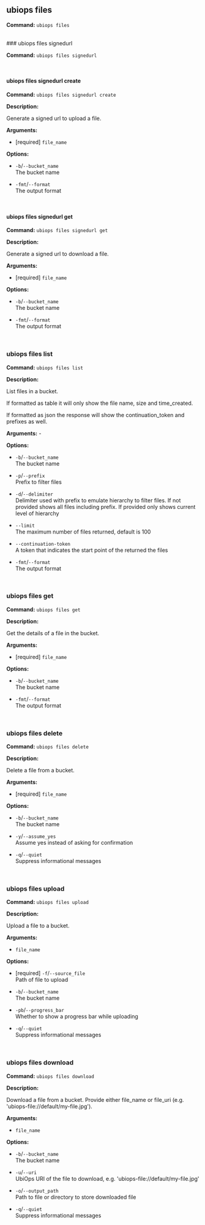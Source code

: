 ## ubiops files

**Command:** `ubiops files`


<br/>
### ubiops files signedurl

**Command:** `ubiops files signedurl`


<br/>

#### ubiops files signedurl create

**Command:** `ubiops files signedurl create`

**Description:**

Generate a signed url to upload a file.

**Arguments:**

- [required] `file_name`



**Options:**

- `-b`/`--bucket_name`<br/>The bucket name

- `-fmt`/`--format`<br/>The output format


<br/>

#### ubiops files signedurl get

**Command:** `ubiops files signedurl get`

**Description:**

Generate a signed url to download a file.

**Arguments:**

- [required] `file_name`



**Options:**

- `-b`/`--bucket_name`<br/>The bucket name

- `-fmt`/`--format`<br/>The output format


<br/>

### ubiops files list

**Command:** `ubiops files list`

**Description:**

List files in a bucket.

If formatted as table it will only show the file name, size and time_created.

If formatted as json the response will show the continuation_token and prefixes as well.

**Arguments:** - 

**Options:**

- `-b`/`--bucket_name`<br/>The bucket name

- `-p`/`--prefix`<br/>Prefix to filter files

- `-d`/`--delimiter`<br/>Delimiter used with prefix to emulate hierarchy to filter files. If not provided shows all files including prefix. If provided only shows current level of hierarchy

- `--limit`<br/>The maximum number of files returned, default is 100

- `--continuation-token`<br/>A token that indicates the start point of the returned the files

- `-fmt`/`--format`<br/>The output format


<br/>

### ubiops files get

**Command:** `ubiops files get`

**Description:**

Get the details of a file in the bucket.

**Arguments:**

- [required] `file_name`



**Options:**

- `-b`/`--bucket_name`<br/>The bucket name

- `-fmt`/`--format`<br/>The output format


<br/>

### ubiops files delete

**Command:** `ubiops files delete`

**Description:**

Delete a file from a bucket.

**Arguments:**

- [required] `file_name`



**Options:**

- `-b`/`--bucket_name`<br/>The bucket name

- `-y`/`--assume_yes`<br/>Assume yes instead of asking for confirmation

- `-q`/`--quiet`<br/>Suppress informational messages


<br/>

### ubiops files upload

**Command:** `ubiops files upload`

**Description:**

Upload a file to a bucket.

**Arguments:**

- `file_name`



**Options:**

- [required] `-f`/`--source_file`<br/>Path of file to upload

- `-b`/`--bucket_name`<br/>The bucket name

- `-pb`/`--progress_bar`<br/>Whether to show a progress bar while uploading

- `-q`/`--quiet`<br/>Suppress informational messages


<br/>

### ubiops files download

**Command:** `ubiops files download`

**Description:**

Download a file from a bucket. Provide either file_name or file_uri (e.g. 'ubiops-file://default/my-file.jpg').

**Arguments:**

- `file_name`



**Options:**

- `-b`/`--bucket_name`<br/>The bucket name

- `-u`/`--uri`<br/>UbiOps URI of the file to download, e.g. 'ubiops-file://default/my-file.jpg'

- `-o`/`--output_path`<br/>Path to file or directory to store downloaded file

- `-q`/`--quiet`<br/>Suppress informational messages


<br/>
